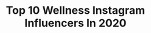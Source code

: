 ---
title: Top 10 Wellness Instagram Influencers In 2020
description: >-
  Find top wellness Instagram influencers in 2020. Most popular hashtags: #dogsofinstagram #nutrition #stayhome #yogi.
platform: Instagram
profiles:
  - username: "newtonbogue"
    fullname: >-
      Adam
    location: "United States"
    followers: 9492
    engagement: 1654
    commentsToLikes: 0.170403
    id: ck8sx6wa3gcto0j78hijxj1jd
    verified: false
    hashtags: "#socialdistancing, #dogsofinstagram, #takeadip, #ppe"
  - username: "danikafieldsforever"
    fullname: >-
      DANIKA FIELDS🦋creative artist
    location: "United States"
    followers: 18025
    engagement: 1004
    commentsToLikes: 0.091307
    id: ck0w4kxujz37l0i19rgu7r93n
    verified: false
    hashtags: ""
  - username: "fit.full.life"
    fullname: >-
      Julie
    location: "United States"
    followers: 7589
    engagement: 2381
    commentsToLikes: 0.520398
    id: ck6tukukugwtw0j718rwi641a
    verified: false
    hashtags: "#covi, #baree, #fitlife, #vacationmode"
  - username: "karoliinamakela"
    fullname: >-
      Karoliina | Osteopathy Student
    location: "Finland"
    followers: 7515
    engagement: 1566
    commentsToLikes: 0.142046
    id: ck5hfiuu8xosh0i1112ksidwk
    verified: false
    hashtags: "#staysafe, #woltattu, #cailap, #kaupallinenyhteistyo"
  - username: "caligraphist"
    fullname: >-
      Cali • Menswear & Beards
    location: "United Kingdom"
    followers: 18862
    engagement: 1073
    commentsToLikes: 0.071034
    id: ck0vy93sw2tvo0i1982qrmrke
    verified: false
    hashtags: "#selfbarbering, #selfcare, #blackboyjoy, #stayathomestyle"
  - username: "chloe__chamberlain"
    fullname: >-
      Chloe Chamberlain
    location: "United States"
    followers: 55253
    engagement: 909
    commentsToLikes: 0.057106
    id: ck0uav00bd2xv0i19127d3k1s
    verified: false
    hashtags: "#stayhome, #flattenthecurve"
  - username: "kundaliniyoginiprasiddha"
    fullname: >-
      Prasiddha Ananda
    location: "United States"
    followers: 7471
    engagement: 1262
    commentsToLikes: 0.102476
    id: ck9ha2pmsaw7d0j783nn2j00v
    verified: false
    hashtags: "#feelbetter, #divine, #howto, #vegetarian"
  - username: "brooklynkitten_"
    fullname: >-
      paulina | brooklyn kitten
    location: "United Kingdom"
    followers: 35083
    engagement: 663
    commentsToLikes: 0.085704
    id: ck0w6b0697pny0i19vpnmhdoe
    verified: false
    hashtags: "#discovertuscany, #thailandtravel, #mysecretlondon, #pasionxmexico"
  - username: "olena.starodubets"
    fullname: >-
      Olena Starodubets🍀 Oficial
    location: "Brazil"
    followers: 331676
    engagement: 673
    commentsToLikes: 0.026894
    id: ck8t8yy9bmc9w0j78haonvy8z
    verified: false
    hashtags: "#mamafit, #obrigada, #pregnt, #veganfamily"
  - username: "nikkibigger"
    fullname: >-
      𝗻𝗶𝗸𝗸𝗶 | 𝘃𝗮𝗻𝗹𝗶𝗳𝗲 | 𝗵𝗲𝗮𝗹𝘁𝗵
    location: "Canada"
    followers: 29281
    engagement: 605
    commentsToLikes: 0.061415
    id: ck55q9l7ycit90i119kylx4o9
    verified: false
    hashtags: "#staywild, #gentlefawn, #vanliving, #outfitinspo"
---